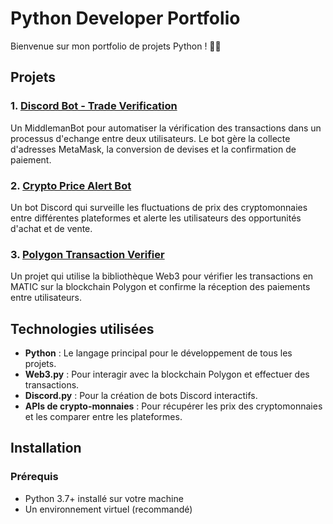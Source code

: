 # Python Developer Portfolio

Bienvenue sur mon portfolio de projets Python ! 👨‍💻

## Projets

### 1. [Discord Bot - Trade Verification](https://github.com/ton-utilisateur/discord-bot-trade-verification)
Un MiddlemanBot pour automatiser la vérification des transactions dans un processus d'echange entre deux utilisateurs. Le bot gère la collecte d'adresses MetaMask, la conversion de devises et la confirmation de paiement.

### 2. [Crypto Price Alert Bot](https://github.com/ton-utilisateur/crypto-price-alert-bot)
Un bot Discord qui surveille les fluctuations de prix des cryptomonnaies entre différentes plateformes et alerte les utilisateurs des opportunités d'achat et de vente.

### 3. [Polygon Transaction Verifier](https://github.com/ton-utilisateur/polygon-transaction-verifier)
Un projet qui utilise la bibliothèque Web3 pour vérifier les transactions en MATIC sur la blockchain Polygon et confirme la réception des paiements entre utilisateurs.

## Technologies utilisées

- **Python** : Le langage principal pour le développement de tous les projets.
- **Web3.py** : Pour interagir avec la blockchain Polygon et effectuer des transactions.
- **Discord.py** : Pour la création de bots Discord interactifs.
- **APIs de crypto-monnaies** : Pour récupérer les prix des cryptomonnaies et les comparer entre les plateformes.

## Installation

### Prérequis

- Python 3.7+ installé sur votre machine
- Un environnement virtuel (recommandé)
